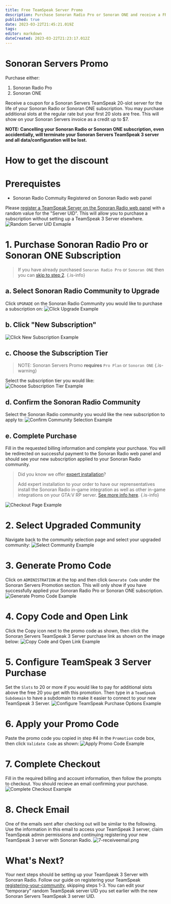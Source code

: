 ```yaml
---
title: Free TeamSpeak Server Promo
description: Purchase Sonoran Radio Pro or Sonoran ONE and receive a FREE Sonoran Servers TeamSpeak 3 Server
published: true
date: 2023-03-22T21:45:21.019Z
tags: 
editor: markdown
dateCreated: 2023-03-22T21:23:17.012Z
---
```


# Sonoran Servers Promo
Purchase either:
1. Sonoran Radio Pro
2. Sonoran ONE

Receive a coupon for a Sonoran Servers TeamSpeak 20-slot server for the life of your Sonoran Radio or Sonoran ONE subscription. You may purchase additional slots at the regular rate but your first 20 slots are free. This will show on your Sonoran Servers invoice as a credit up to $7.

**NOTE: Cancelling your Sonoran Radio or Sonoran ONE subscription, even accidentially, will terminate your Sonoran Servers TeamSpeak 3 server and all data/configuration will be lost.**

# How to get the discount
# Prerequistes
- Sonoran Radio Commuity Registered on Sonoran Radio web panel

Please [register a TeamSpeak Server on the Sonoran Radio web panel](https://sonoranradio.com/register-server) with a random value for the "Server UID". This will allow you to purchase a subscription without setting up a TeamSpeak 3 Server elsewhere.
![Random Server UID Exmaple](/tutorials/how-to-purchase/randomuid.png)

# 1. Purchase Sonoran Radio Pro or Sonoran ONE Subscription
> If you have already purchased `Sonoran Radio Pro` or `Sonoran ONE` then you can [skip to step 2](/pricing/free-teamspeak-promo#h-2-select-upgraded-community).
{.is-info}

## a. Select Sonoran Radio Community to Upgrade
Click `UPGRADE` on the Sonoran Radio Community you would like to purchase a subscription on:
![Click Upgrade Example](/tutorials/how-to-purchase/1-clickupgrade.png)

## b. Click "New Subscription"
![Click New Subscription Example](/tutorials/how-to-purchase/2-newsub.png)

## c. Choose the Subscription Tier
> NOTE: Sonoran Servers Promo **requires** `Pro Plan` or `Sonoran ONE`
{.is-warning}

Select the subscription tier you would like:
![Choose Subscription Tier Example](/tutorials/how-to-purchase/3-choosesublevel.png)

## d. Confirm the Sonoran Radio Community
Select the Sonoran Radio community you would like the new subscription to apply to:
![Confirm Community Selection Example](/tutorials/how-to-purchase/4-choosecommunity.png)

## e. Complete Purchase
Fill in the requested billing information and complete your purchase. You will be redirected on successful payment to the Sonoran Radio web panel and should see your new subscription applied to your Sonoran Radio community.
> Did you know we offer [expert installation](/pricing/discounts-and-offers#what-is-expert-installation)? 
>
> Add expert installation to your order to have our reprensentatives install the Sonoran Radio in-game integration as well as other in-game integrations on your GTA:V RP server. [See more info here](/pricing/discounts-and-offers#what-is-expert-installation).
{.is-info}

![Checkout Page Example](/tutorials/how-to-purchase/5-paymentinfo.png)

# 2. Select Upgraded Community
Navigate back to the community selection page and select your upgraded community:
![Select Community Example](/pricing/free-teamspeak-promo/1-selectcommunity.png)

# 3. Generate Promo Code
Click on `ADMINISTRATION` at the top and then click `Generate Code` under the Sonoran Servers Promotion section. This will only show if you have successfully applied your Sonoran Radio Pro or Sonoran ONE subscription.
![Generate Promo Code Example](/pricing/free-teamspeak-promo/2-generatecode.png)

# 4. Copy Code and Open Link
Click the Copy icon next to the promo code as shown, then click the Sonoran Servers TeamSpeak 3 Server purchase link as shown on the image below:
![Copy Code and Open Link Example](/pricing/free-teamspeak-promo/3-copycode.png)

# 5. Configure TeamSpeak 3 Server Purchase
Set the `Slots` to 20 or more if you would like to pay for additional slots above the free 20 you get with this promotion. Then type in a `TeamSpeak Subdomain` to have a subdomain to make it easier to connect to your new TeamSpeak 3 Server.
![Configure TeamSpeak Purchase Options Example](/pricing/free-teamspeak-promo/4-configureteamspeak.png)

# 6. Apply your Promo Code
Paste the promo code you copied in step #4 in the `Promotion` code box, then click `Validate Code` as shown:
![Apply Promo Code Example](/pricing/free-teamspeak-promo/5-applypromo.png)

# 7. Complete Checkout
Fill in the required billing and account information, then follow the prompts to checkout. You should recieve an email confirming your purchase.
![Complete Checkout Example](/pricing/free-teamspeak-promo/6-completecheckout.png)

# 8. Check Email
One of the emails sent after checking out will be similar to the following. Use the information in this email to access your TeamSpeak 3 server, claim TeamSpeak admin permissions and continuing registering your new TeamSpeak 3 server with Sonoran Radio.
![7-receiveemail.png](/pricing/free-teamspeak-promo/7-receiveemail.png)

# What's Next?
Your next steps should be setting up your TeamSpeak 3 Server with Sonoran Radio. Follow our guide on registering your TeamSpeak [registering-your-community](/tutorials/registering-your-community), skipping steps 1-3. You can edit your "temporary" random TeamSpeak server UID you set earlier with the new Sonoran Servers TeamSpeak 3 server UID.
